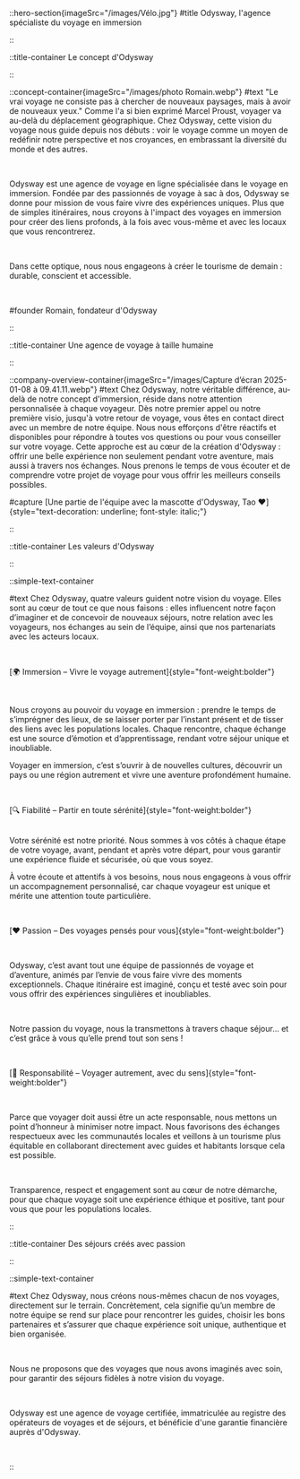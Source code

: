 ::hero-section{imageSrc="/images/Vélo.jpg"}
#title
Odysway, l'agence spécialiste du voyage en immersion

::

::title-container
Le concept d'Odysway

::

::concept-container{imageSrc="/images/photo Romain.webp"}
#text
"Le vrai voyage ne consiste pas à chercher de nouveaux paysages, mais à avoir de nouveaux yeux." Comme l'a si bien exprimé Marcel Proust, voyager va au-delà du déplacement géographique. Chez Odysway, cette vision du voyage nous guide depuis nos débuts : voir le voyage comme un moyen de redéfinir notre perspective et nos croyances, en embrassant la diversité du monde et des autres.

<br>

Odysway est une agence de voyage en ligne spécialisée dans le voyage en immersion. Fondée par des passionnés de voyage à sac à dos, Odysway se donne pour mission de vous faire vivre des expériences uniques. Plus que de simples itinéraires, nous croyons à l'impact des voyages en immersion pour créer des liens profonds, à la fois avec vous-même et avec les locaux que vous rencontrerez.

<br>

Dans cette optique, nous nous engageons à créer le tourisme de demain : durable, conscient et accessible.

<br>

#founder
Romain, fondateur d'Odysway

::

::title-container
Une agence de voyage à taille humaine

::

::company-overview-container{imageSrc="/images/Capture d’écran 2025-01-08 à 09.41.11.webp"}
#text
Chez Odysway, notre véritable différence, au-delà de notre concept d'immersion, réside dans notre attention personnalisée à chaque voyageur. Dès notre premier appel ou notre première visio, jusqu'à votre retour de voyage, vous êtes en contact direct avec un membre de notre équipe. Nous nous efforçons d'être réactifs et disponibles pour répondre à toutes vos questions ou pour vous conseiller sur votre voyage. Cette approche est au cœur de la création d'Odysway : offrir une belle expérience non seulement pendant votre aventure, mais aussi à travers nos échanges. Nous prenons le temps de vous écouter et de comprendre votre projet de voyage pour vous offrir les meilleurs conseils possibles.


#capture
[Une partie de l'équipe avec la mascotte d'Odysway, Tao ❤️]{style="text-decoration: underline; font-style: italic;"}

::

::title-container
Les valeurs d'Odysway

::

::simple-text-container

#text
Chez Odysway, quatre valeurs guident notre vision du voyage. Elles sont au cœur de tout ce que nous faisons : elles influencent notre façon d’imaginer et de concevoir de nouveaux séjours, notre relation avec les voyageurs, nos échanges au sein de l’équipe, ainsi que nos partenariats avec les acteurs locaux.

<br>

[🌍 Immersion – Vivre le voyage autrement]{style="font-weight:bolder"}

<br>

Nous croyons au pouvoir du voyage en immersion : prendre le temps de s’imprégner des lieux, de se laisser porter par l’instant présent et de tisser des liens avec les populations locales. Chaque rencontre, chaque échange est une source d’émotion et d’apprentissage, rendant votre séjour unique et inoubliable.

Voyager en immersion, c’est s’ouvrir à de nouvelles cultures, découvrir un pays ou une région autrement et vivre une aventure profondément humaine.

<br>

[🔍 Fiabilité – Partir en toute sérénité]{style="font-weight:bolder"}

<br>
Votre sérénité est notre priorité. Nous sommes à vos côtés à chaque étape de votre voyage, avant, pendant et après votre départ, pour vous garantir une expérience fluide et sécurisée, où que vous soyez.

À votre écoute et attentifs à vos besoins, nous nous engageons à vous offrir un accompagnement personnalisé, car chaque voyageur est unique et mérite une attention toute particulière.

<br>

[❤️ Passion – Des voyages pensés pour vous]{style="font-weight:bolder"}

<br>

Odysway, c’est avant tout une équipe de passionnés de voyage et d’aventure, animés par l’envie de vous faire vivre des moments exceptionnels. Chaque itinéraire est imaginé, conçu et testé avec soin pour vous offrir des expériences singulières et inoubliables.

<br>

Notre passion du voyage, nous la transmettons à travers chaque séjour… et c’est grâce à vous qu’elle prend tout son sens !

<br>

[🌱 Responsabilité – Voyager autrement, avec du sens]{style="font-weight:bolder"}

<br>

Parce que voyager doit aussi être un acte responsable, nous mettons un point d’honneur à minimiser notre impact. Nous favorisons des échanges respectueux avec les communautés locales et veillons à un tourisme plus équitable en collaborant directement avec guides et habitants lorsque cela est possible.

<br>

Transparence, respect et engagement sont au cœur de notre démarche, pour que chaque voyage soit une expérience éthique et positive, tant pour vous que pour les populations locales.

::

::title-container
Des séjours créés avec passion

::

::simple-text-container

#text
Chez Odysway, nous créons nous-mêmes chacun de nos voyages, directement sur le terrain. Concrètement, cela signifie qu’un membre de notre équipe se rend sur place pour rencontrer les guides, choisir les bons partenaires et s’assurer que chaque expérience soit unique, authentique et bien organisée.

<br>

Nous ne proposons que des voyages que nous avons imaginés avec soin, pour garantir des séjours fidèles à notre vision du voyage.

<br>

Odysway est une agence de voyage certifiée, immatriculée au registre des opérateurs de voyages et de séjours, et bénéficie d'une garantie financière auprès d'Odysway.

<br>


::